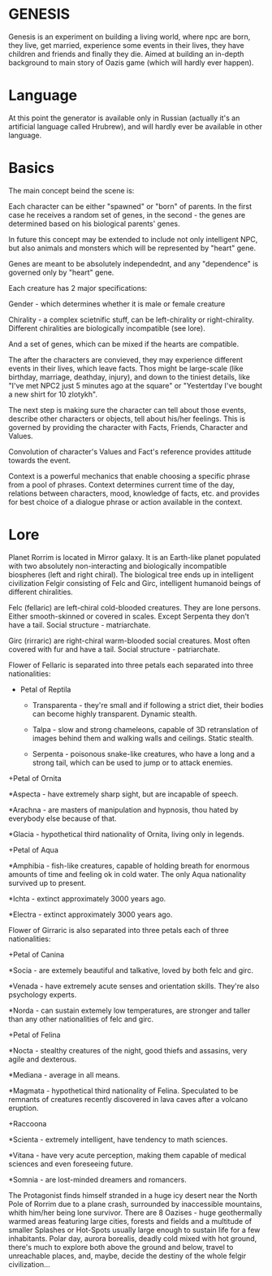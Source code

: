 # GENESIS
Genesis is an experiment on building a living world, where npc are born, they live, get married, experience some events in their lives, they have children and friends and finally they die. Aimed at building an in-depth background to main story of Oazis game (which will hardly ever happen).

# Language

At this point the generator is available only in Russian (actually it's an artificial language called Hrubrew), and will hardly ever be available in other language.

# Basics

The main concept beind the scene is:

Each character can be either "spawned" or "born" of parents. In the first case he receives a random set of genes, in the second - the genes are determined based on his biological parents' genes.

In future this concept may be extended to include not only intelligent NPC, but also animals and monsters which will be represented by "heart" gene.

Genes are meant to be absolutely independednt, and any "dependence" is governed only by "heart" gene.

Each creature has 2 major specifications:

Gender - which determines whether it is male or female creature

Chirality - a complex scietnific stuff, can be left-chirality or right-chirality. Different chiralities are biologically incompatible (see lore).

And a set of genes, which can be mixed if the hearts are compatible.

The after the characters are convieved, they may experience different events in their lives, which leave facts. Thos might be large-scale (like birthday, marriage, deathday, injury), and down to the tiniest details, like "I've met NPC2 just 5 minutes ago at the square" or "Yestertday I've bought a new shirt for 10 zlotykh".

The next step is making sure the character can tell about those events, describe other characters or objects, tell about his/her feelings.
This is governed by providing the character with Facts, Friends, Character and Values.

Convolution of character's Values and Fact's reference provides attitude towards the event.

Context is a powerful mechanics that enable choosing a specific phrase from a pool of phrases. Context determines current time of the day, relations between characters, mood, knowledge of facts, etc. and provides for best choice of a dialogue phrase or action available in the context.

# Lore

Planet Rorrim is located in Mirror galaxy. It is an Earth-like planet populated with two absolutely non-interacting and biologically incompatible biospheres (left and right chiral). The biological tree ends up in intelligent civilization Felgir consisting of Felc and Girc, intelligent humanoid beings of different chiralities.

Felc (fellaric) are left-chiral cold-blooded creatures. They are lone persons. Either smooth-skinned or covered in scales. Except Serpenta they don't have a tail. Social structure - matriarchate.

Girc (rirraric) are right-chiral warm-blooded social creatures. Most often covered with fur and have a tail. Social structure - patriarchate.

Flower of Fellaric is separated into three petals each separated into three nationalities:

+ Petal of Reptila

  * Transparenta - they're small and if following a strict diet, their bodies can become highly transparent. Dynamic stealth.

  * Talpa - slow and strong chameleons, capable of 3D retranslation of images behind them and walking walls and ceilings. Static stealth.

  * Serpenta - poisonous snake-like creatures, who have a long and a strong tail, which can be used to jump or to attack enemies.

+Petal of Ornita

*Aspecta - have extremely sharp sight, but are incapable of speech.

*Arachna - are masters of manipulation and hypnosis, thou hated by everybody else because of that.

*Glacia - hypothetical third nationality of Ornita, living only in legends.

+Petal of Aqua

*Amphibia - fish-like creatures, capable of holding breath for enormous amounts of time and feeling ok in cold water. The only Aqua nationality survived up to present.

*Ichta - extinct approximately 3000 years ago.

*Electra - extinct approximately 3000 years ago.    

Flower of Girraric is also separated into three petals each of three nationalities:

+Petal of Canina

*Socia - are extemely beautiful and talkative, loved by both felc and girc.

*Venada - have extremely acute senses and orientation skills. They're also psychology experts.

*Norda - can sustain extemely low temperatures, are stronger and taller than any other nationalities of felc and girc.

+Petal of Felina

*Nocta - stealthy creatures of the night, good thiefs and assasins, very agile and dexterous.

*Mediana - average in all means.

*Magmata - hypothetical third nationality of Felina. Speculated to be remnants of creatures recently discovered in lava caves after a volcano eruption.

+Raccoona

*Scienta - extremely intelligent, have tendency to math sciences.

*Vitana - have very acute perception, making them capable of medical sciences and even foreseeing future.

*Somnia - are lost-minded dreamers and romancers.

The Protagonist finds himself stranded in a huge icy desert near the North Pole of Rorrim due to a plane crash, surrounded by inaccessible mountains, whith him/her being lone survivor. There are 8 Oazises - huge geothermally warmed areas featuring large cities, forests and fields and a multitude of smaller Splashes or Hot-Spots usually large enough to sustain life for a few inhabitants. Polar day, aurora borealis, deadly cold mixed with hot ground, there's much to explore both above the ground and below, travel to unreachable places, and, maybe, decide the destiny of the whole felgir civilization...
